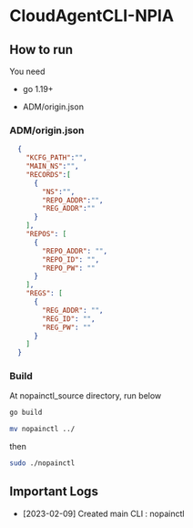 # CloudAgentCLI-NPIA


## How to run

You need

- go 1.19+

- ADM/origin.json

### ADM/origin.json 


```json
  {
    "KCFG_PATH":"",
    "MAIN_NS":"",
    "RECORDS":[
      {
        "NS":"",
        "REPO_ADDR":"",
        "REG_ADDR":""
      }
    ],
    "REPOS": [
      {
        "REPO_ADDR": "",
        "REPO_ID": "",
        "REPO_PW": ""
      }
    ],
    "REGS": [
      {
        "REG_ADDR": "",
        "REG_ID": "",
        "REG_PW": ""
      }
    ]
  }

```

### Build

At nopainctl_source directory, run below

```bash
go build

mv nopainctl ../

```

then

```bash
sudo ./nopainctl

```

## Important Logs

- [2023-02-09] Created main CLI : nopainctl
